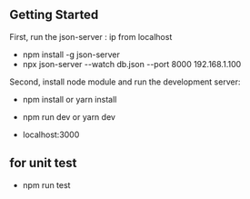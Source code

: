 
## Getting Started

First, run the json-server :
ip from localhost
- npm install -g json-server
- npx json-server --watch db.json --port 8000 192.168.1.100

Second, install node module and run the development server:

- npm install or yarn install

- npm run dev or yarn dev

- localhost:3000

## for unit test
- npm run test
